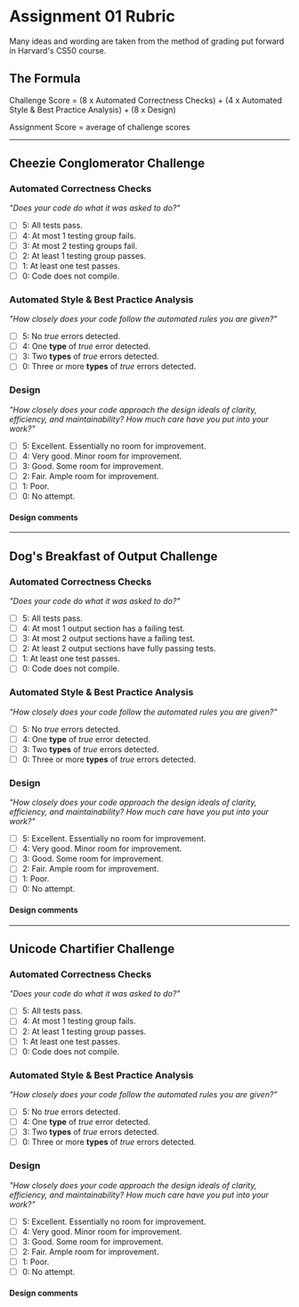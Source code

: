 # Assignment 01 Rubric

Many ideas and wording are taken from the method of grading put forward in Harvard's CS50 course.

## The Formula

Challenge Score = (8 x Automated Correctness Checks) + (4 x Automated Style & Best Practice Analysis) + (8 x Design)

Assignment Score = average of challenge scores

---

## Cheezie Conglomerator Challenge

### Automated Correctness Checks

_"Does your code do what it was asked to do?"_

- [ ] 5: All tests pass.
- [ ] 4: At most 1 testing group fails.
- [ ] 3: At most 2 testing groups fail.
- [ ] 2: At least 1 testing group passes.
- [ ] 1: At least one test passes.
- [ ] 0: Code does not compile.

### Automated Style & Best Practice Analysis

_"How closely does your code follow the automated rules you are given?"_

- [ ] 5: No _true_ errors detected.
- [ ] 4: One **type** of _true_ error detected.
- [ ] 3: Two **types** of _true_ errors detected.
- [ ] 0: Three or more **types** of _true_ errors detected.

### Design

_"How closely does your code approach the design ideals of clarity, efficiency, and maintainability? How much care have you put into your work?"_

- [ ] 5: Excellent. Essentially no room for improvement.
- [ ] 4: Very good. Minor room for improvement.
- [ ] 3: Good. Some room for improvement.
- [ ] 2: Fair. Ample room for improvement.
- [ ] 1: Poor.
- [ ] 0: No attempt.

#### Design comments

---

## Dog's Breakfast of Output Challenge

### Automated Correctness Checks

_"Does your code do what it was asked to do?"_

- [ ] 5: All tests pass.
- [ ] 4: At most 1 output section has a failing test.
- [ ] 3: At most 2 output sections have a failing test.
- [ ] 2: At least 2 output sections have fully passing tests.
- [ ] 1: At least one test passes.
- [ ] 0: Code does not compile.

### Automated Style & Best Practice Analysis

_"How closely does your code follow the automated rules you are given?"_

- [ ] 5: No _true_ errors detected.
- [ ] 4: One **type** of _true_ error detected.
- [ ] 3: Two **types** of _true_ errors detected.
- [ ] 0: Three or more **types** of _true_ errors detected.

### Design

_"How closely does your code approach the design ideals of clarity, efficiency, and maintainability? How much care have you put into your work?"_

- [ ] 5: Excellent. Essentially no room for improvement.
- [ ] 4: Very good. Minor room for improvement.
- [ ] 3: Good. Some room for improvement.
- [ ] 2: Fair. Ample room for improvement.
- [ ] 1: Poor.
- [ ] 0: No attempt.

#### Design comments

---

## Unicode Chartifier Challenge

### Automated Correctness Checks

_"Does your code do what it was asked to do?"_

- [ ] 5: All tests pass.
- [ ] 4: At most 1 testing group fails.
- [ ] 2: At least 1 testing group passes.
- [ ] 1: At least one test passes.
- [ ] 0: Code does not compile.

### Automated Style & Best Practice Analysis

_"How closely does your code follow the automated rules you are given?"_

- [ ] 5: No _true_ errors detected.
- [ ] 4: One **type** of _true_ error detected.
- [ ] 3: Two **types** of _true_ errors detected.
- [ ] 0: Three or more **types** of _true_ errors detected.

### Design

_"How closely does your code approach the design ideals of clarity, efficiency, and maintainability? How much care have you put into your work?"_

- [ ] 5: Excellent. Essentially no room for improvement.
- [ ] 4: Very good. Minor room for improvement.
- [ ] 3: Good. Some room for improvement.
- [ ] 2: Fair. Ample room for improvement.
- [ ] 1: Poor.
- [ ] 0: No attempt.

#### Design comments
